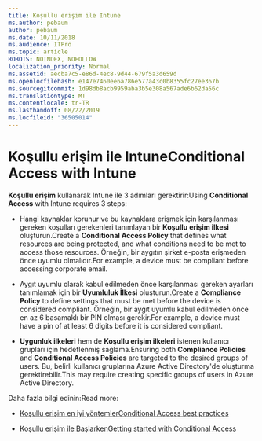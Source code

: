 ```yaml
---
title: Koşullu erişim ile Intune
ms.author: pebaum
author: pebaum
ms.date: 10/11/2018
ms.audience: ITPro
ms.topic: article
ROBOTS: NOINDEX, NOFOLLOW
localization_priority: Normal
ms.assetid: aecba7c5-e86d-4ec8-9d44-679f5a3d659d
ms.openlocfilehash: e147e7460ee6a786e577a43c0b8355fc27ee367b
ms.sourcegitcommit: 1d98db8acb9959aba3b5e308a567ade6b62da56c
ms.translationtype: MT
ms.contentlocale: tr-TR
ms.lasthandoff: 08/22/2019
ms.locfileid: "36505014"
---
```

# <a name="conditional-access-with-intune"></a><span data-ttu-id="6f85f-102">Koşullu erişim ile Intune</span><span class="sxs-lookup"><span data-stu-id="6f85f-102">Conditional Access with Intune</span></span>

<span data-ttu-id="6f85f-103">**Koşullu erişim** kullanarak Intune ile 3 adımları gerektirir:</span><span class="sxs-lookup"><span data-stu-id="6f85f-103">Using **Conditional Access** with Intune requires 3 steps:</span></span> 
  
- <span data-ttu-id="6f85f-104">Hangi kaynaklar korunur ve bu kaynaklara erişmek için karşılanması gereken koşulları gerekenleri tanımlayan bir **Koşullu erişim ilkesi** oluşturun.</span><span class="sxs-lookup"><span data-stu-id="6f85f-104">Create a **Conditional Access Policy** that defines what resources are being protected, and what conditions need to be met to access those resources.</span></span> <span data-ttu-id="6f85f-105">Örneğin, bir aygıtın şirket e-posta erişmeden önce uyumlu olmalıdır.</span><span class="sxs-lookup"><span data-stu-id="6f85f-105">For example, a device must be compliant before accessing corporate email.</span></span> 
    
- <span data-ttu-id="6f85f-106">Aygıt uyumlu olarak kabul edilmeden önce karşılanması gereken ayarları tanımlamak için bir **Uyumluluk İlkesi** oluşturun.</span><span class="sxs-lookup"><span data-stu-id="6f85f-106">Create a **Compliance Policy** to define settings that must be met before the device is considered compliant.</span></span> <span data-ttu-id="6f85f-107">Örneğin, bir aygıt uyumlu kabul edilmeden önce en az 6 basamaklı bir PIN olması gerekir.</span><span class="sxs-lookup"><span data-stu-id="6f85f-107">For example, a device must have a pin of at least 6 digits before it is considered compliant.</span></span> 
    
- <span data-ttu-id="6f85f-108">**Uygunluk ilkeleri** hem de **Koşullu erişim ilkeleri** istenen kullanıcı grupları için hedeflenmiş sağlama.</span><span class="sxs-lookup"><span data-stu-id="6f85f-108">Ensuring both **Compliance Policies** and **Conditional Access Policies** are targeted to the desired groups of users.</span></span> <span data-ttu-id="6f85f-109">Bu, belirli kullanıcı gruplarına Azure Active Directory'de oluşturma gerektirebilir.</span><span class="sxs-lookup"><span data-stu-id="6f85f-109">This may require creating specific groups of users in Azure Active Directory.</span></span> 
    
<span data-ttu-id="6f85f-110">Daha fazla bilgi edinin:</span><span class="sxs-lookup"><span data-stu-id="6f85f-110">Read more:</span></span>
  
- [<span data-ttu-id="6f85f-111">Koşullu erişim en iyi yöntemler</span><span class="sxs-lookup"><span data-stu-id="6f85f-111">Conditional Access best practices</span></span>](https://docs.microsoft.com/azure/active-directory/conditional-access/best-practices)
    
- [<span data-ttu-id="6f85f-112">Koşullu erişim ile Başlarken</span><span class="sxs-lookup"><span data-stu-id="6f85f-112">Getting started with Conditional Access </span></span>](https://docs.microsoft.com/azure/active-directory/active-directory-conditional-access-azure-portal-get-started)
    

